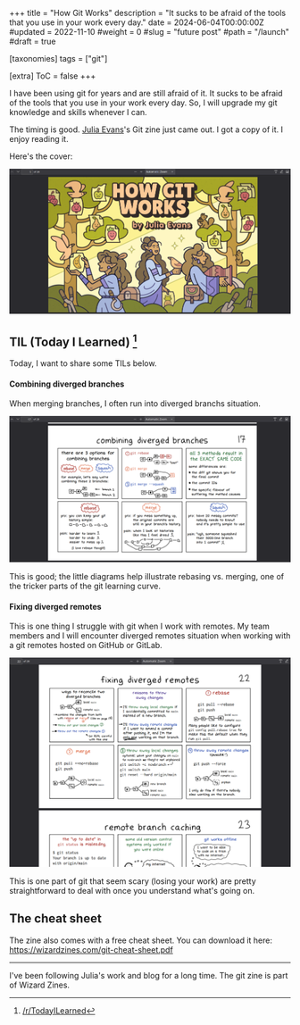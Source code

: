 +++
title = "How Git Works"
description = "It sucks to be afraid of the tools that you use in your work every day."
date = 2024-06-04T00:00:00Z
#updated = 2022-11-10
#weight = 0
#slug = "future post"
#path = "/launch"
#draft = true

[taxonomies]
tags = ["git"]

[extra]
ToC = false
+++

I have been using git for years and are still afraid of it. It sucks to be afraid of the tools that you use in your work every day. So, I will upgrade my git knowledge and skills whenever I can.

The timing is good. [Julia Evans](https://jvns.ca/)'s Git zine just came out. I got a copy of it. I enjoy reading it.

Here's the cover:

![wizardzines-cover](wizardzines-cover.png)

## TIL (Today I Learned) [^1]

Today, I want to share some TILs below.

#### Combining diverged branches

When merging branches, I often run into diverged branchs situation.

![wizardzines-page-17](wizardzines-page-17.png)

This is good; the little diagrams help illustrate rebasing vs. merging, one of the tricker parts of the git learning curve.

#### Fixing diverged remotes

This is one thing I struggle with git when I work with remotes. My team members and I will encounter diverged remotes situation when working with a git remotes hosted on GitHub or GitLab.

![wizardzines-page-22](wizardzines-page-22.png)

This is one part of git that seem scary (losing your work) are pretty straightforward to deal with once you understand what's going on.

## The cheat sheet

The zine also comes with a free cheat sheet. You can download it here: https://wizardzines.com/git-cheat-sheet.pdf

---

I've been following Julia's work and blog for a long time. The git zine is part of Wizard Zines.

[^1]: [/r/TodayILearned](https://old.reddit.com/r/todayilearned/)
